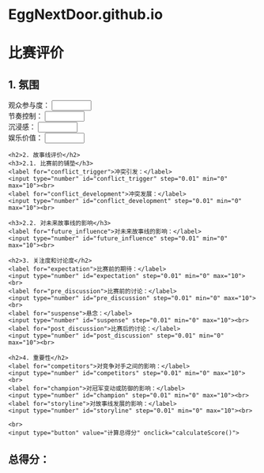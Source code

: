 # EggNextDoor.github.io
<!DOCTYPE html>
<html>
<head>
  <title>比赛评价</title>
</head>
<body>
  <h1>比赛评价</h1>
  <form id="scoreForm">
    <h2>1. 氛围</h2>
    <label for="participation">观众参与度：</label>
    <input type="number" id="participation" step="0.01" min="0" max="10"><br>
    <label for="rhythm">节奏控制：</label>
    <input type="number" id="rhythm" step="0.01" min="0" max="10"><br>
    <label for="immersion">沉浸感：</label>
    <input type="number" id="immersion" step="0.01" min="0" max="10"><br>
    <label for="entertainment">娱乐价值：</label>
    <input type="number" id="entertainment" step="0.01" min="0" max="10"><br>
  
    <h2>2. 故事线评价</h2>
    <h3>2.1. 比赛前的铺垫</h3>
    <label for="conflict_trigger">冲突引发：</label>
    <input type="number" id="conflict_trigger" step="0.01" min="0" max="10"><br>
    <label for="conflict_development">冲突发展：</label>
    <input type="number" id="conflict_development" step="0.01" min="0" max="10"><br>
  
    <h3>2.2. 对未来故事线的影响</h3>
    <label for="future_influence">对未来故事线的影响：</label>
    <input type="number" id="future_influence" step="0.01" min="0" max="10"><br>
  
    <h2>3. 关注度和讨论度</h2>
    <label for="expectation">比赛前的期待：</label>
    <input type="number" id="expectation" step="0.01" min="0" max="10"><br>
    <label for="pre_discussion">比赛前的讨论：</label>
    <input type="number" id="pre_discussion" step="0.01" min="0" max="10"><br>
    <label for="suspense">悬念：</label>
    <input type="number" id="suspense" step="0.01" min="0" max="10"><br>
    <label for="post_discussion">比赛后的讨论：</label>
    <input type="number" id="post_discussion" step="0.01" min="0" max="10"><br>
  
    <h2>4. 重要性</h2>
    <label for="competitors">对竞争对手之间的影响：</label>
    <input type="number" id="competitors" step="0.01" min="0" max="10"><br>
    <label for="champion">对冠军变动或防御的影响：</label>
    <input type="number" id="champion" step="0.01" min="0" max="10"><br>
    <label for="storyline">对故事线发展的影响：</label>
    <input type="number" id="storyline" step="0.01" min="0" max="10"><br>
  
    <br>
    <input type="button" value="计算总得分" onclick="calculateScore()">
  </form>
  
  <h2>总得分：</h2>
  <p id="totalScore"></p>
  
  <script>
    function calculateScore() {
      // 获取子元素的值
      var atmosphere_participation = parseFloat(document.getElementById("participation").value) || 0;
      var atmosphere_rhythm = parseFloat(document.getElementById("rhythm").value) || 0;
      var atmosphere_immersion = parseFloat(document.getElementById("immersion").value) || 0;
      var atmosphere_entertainment = parseFloat(document.getElementById("entertainment").value) || 0;
  
      var preparation_conflict_trigger = parseFloat(document.getElementById("conflict_trigger").value) || 0;
      var preparation_conflict_development = parseFloat(document.getElementById("conflict_development").value) || 0;
  
      var future_influence = parseFloat(document.getElementById("future_influence").value) || 0;
  
      var engagement_expectation = parseFloat(document.getElementById("expectation").value) || 0;
      var engagement_pre_discussion = parseFloat(document.getElementById("pre_discussion").value) || 0;
      var engagement_suspense = parseFloat(document.getElementById("suspense").value) || 0;
      var engagement_post_discussion = parseFloat(document.getElementById("post_discussion").value) || 0;
  
      var impact_competitors = parseFloat(document.getElementById("competitors").value) || 0;
      var impact_champion = parseFloat(document.getElementById("champion").value) || 0;
      var impact_storyline = parseFloat(document.getElementById("storyline").value) || 0;
  
      // 计算子元素的占比得分
      var atmosphere_score = 0.35 * (0.6 * (0.3 * atmosphere_participation + 0.3 * atmosphere_rhythm + 0.2 * atmosphere_immersion + 0.2 * atmosphere_entertainment));
      var preparation_score = 0.35 * (0.6 * (0.5 * preparation_conflict_trigger + 0.5 * preparation_conflict_development));
      var future_influence_score = 0.25 * (0.4 * future_influence);
      var engagement_score = 0.15 * (0.2 * engagement_expectation + 0.25 * engagement_pre_discussion + 0.25 * engagement_suspense + 0.3 * engagement_post_discussion);
      var impact_score = 0.25 * (0.4 * impact_competitors + 0.15 * impact_champion + 0.45 * impact_storyline);
  
      // 计算总得分
      var total_score = atmosphere_score + preparation_score + future_influence_score + engagement_score + impact_score;
  
      // 如果所有子元素的值相同，则总得分等于子元素的值
      if (
        atmosphere_participation === atmosphere_rhythm &&
        atmosphere_rhythm === atmosphere_immersion &&
        atmosphere_immersion === atmosphere_entertainment &&
        preparation_conflict_trigger === preparation_conflict_development &&
        future_influence === engagement_expectation &&
        engagement_expectation === engagement_pre_discussion &&
        engagement_pre_discussion === engagement_suspense &&
        engagement_suspense === engagement_post_discussion &&
        engagement_post_discussion === impact_competitors &&
        impact_competitors === impact_champion &&
        impact_champion === impact_storyline
      ) {
        total_score = atmosphere_participation;
      }
  
      // 显示总得分
      document.getElementById("totalScore").textContent = total_score.toFixed(2);
    }
  </script>
</body>
</html>
